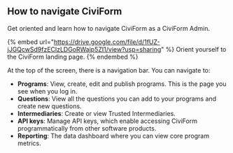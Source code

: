 ## How to navigate CiviForm
Get oriented and learn how to navigate CiviForm as a CiviForm Admin.

{% embed url="https://drive.google.com/file/d/1fUZ-jJGQcwSd9fzEClzLDGoRWajp5ZI1/view?usp=sharing" %} Orient yourself to the CiviForm landing page. {% endembed %}

At the top of the screen, there is a navigation bar. You can navigate to:

* **Programs**: View, create, edit and publish programs. This is the page you see when you log in.
* **Questions**: View all the questions you can add to your programs and create new questions.
* **Intermediaries**: Create or view Trusted Intermediaries.
* **API keys**: Manage API keys, which enable accessing CiviForm programmatically from other software products.
* **Reporting**: The data dashboard where you can view core program metrics.
